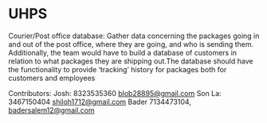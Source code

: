 # UHPS
Courier/Post office database: Gather data concerning the packages going in and out of the post office, where they are going, and who is sending them. Additionally, the team would have to build a database of customers in  relation to what packages they are shipping out.The database should have the functionality to provide ‘tracking’ history for packages both for customers and employees

Contributors:
  Josh: 8323535360  blob28895@gmail.com
  Son La: 3467150404 shiloh1712@gmail.com
  Bader 7134473104, badersalem12@gmail.com
